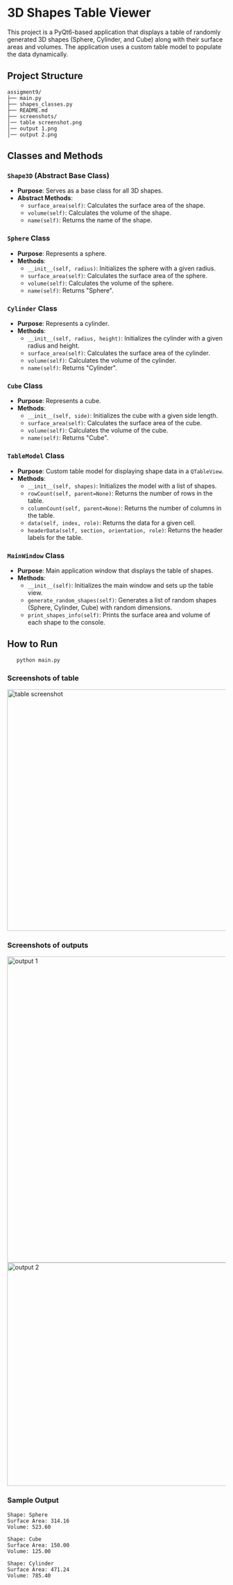 # 3D Shapes Table Viewer

This project is a PyQt6-based application that displays a table of randomly generated 3D shapes (Sphere, Cylinder, and Cube) along with their surface areas and volumes. The application uses a custom table model to populate the data dynamically.

## Project Structure

```
assigment9/
├── main.py
├── shapes_classes.py
├── README.md
├── screenshots/
│── table screenshot.png
│── output 1.png
│── output 2.png
```

## Classes and Methods

### `Shape3D` (Abstract Base Class)
- **Purpose**: Serves as a base class for all 3D shapes.
- **Abstract Methods**:
  - `surface_area(self)`: Calculates the surface area of the shape.
  - `volume(self)`: Calculates the volume of the shape.
  - `name(self)`: Returns the name of the shape.

### `Sphere` Class
- **Purpose**: Represents a sphere.
- **Methods**:
  - `__init__(self, radius)`: Initializes the sphere with a given radius.
  - `surface_area(self)`: Calculates the surface area of the sphere.
  - `volume(self)`: Calculates the volume of the sphere.
  - `name(self)`: Returns "Sphere".

### `Cylinder` Class
- **Purpose**: Represents a cylinder.
- **Methods**:
  - `__init__(self, radius, height)`: Initializes the cylinder with a given radius and height.
  - `surface_area(self)`: Calculates the surface area of the cylinder.
  - `volume(self)`: Calculates the volume of the cylinder.
  - `name(self)`: Returns "Cylinder".

### `Cube` Class
- **Purpose**: Represents a cube.
- **Methods**:
  - `__init__(self, side)`: Initializes the cube with a given side length.
  - `surface_area(self)`: Calculates the surface area of the cube.
  - `volume(self)`: Calculates the volume of the cube.
  - `name(self)`: Returns "Cube".

### `TableModel` Class
- **Purpose**: Custom table model for displaying shape data in a `QTableView`.
- **Methods**:
  - `__init__(self, shapes)`: Initializes the model with a list of shapes.
  - `rowCount(self, parent=None)`: Returns the number of rows in the table.
  - `columnCount(self, parent=None)`: Returns the number of columns in the table.
  - `data(self, index, role)`: Returns the data for a given cell.
  - `headerData(self, section, orientation, role)`: Returns the header labels for the table.

### `MainWindow` Class
- **Purpose**: Main application window that displays the table of shapes.
- **Methods**:
  - `__init__(self)`: Initializes the main window and sets up the table view.
  - `generate_random_shapes(self)`: Generates a list of random shapes (Sphere, Cylinder, Cube) with random dimensions.
  - `print_shapes_info(self)`: Prints the surface area and volume of each shape to the console.

## How to Run

```bash
   python main.py
```

### Screenshots of table
<img width="556" alt="table screenshot" src="https://github.com/user-attachments/assets/ebb1e879-3816-4d98-ab96-3f0080430639" />

### Screenshots of outputs
<img width="705" alt="output 1" src="https://github.com/user-attachments/assets/0bfb1568-a098-49df-991a-489c42381a95" />


<img width="514" alt="output 2" src="https://github.com/user-attachments/assets/5e67948a-7be7-40e3-9473-50d49266cfb3" />

### Sample Output

```
Shape: Sphere
Surface Area: 314.16
Volume: 523.60

Shape: Cube
Surface Area: 150.00
Volume: 125.00

Shape: Cylinder
Surface Area: 471.24
Volume: 785.40
```
